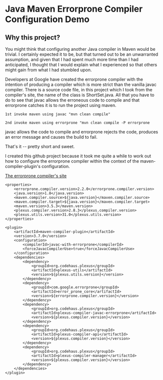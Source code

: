 Java Maven Errorprone Compiler Configuration Demo
=================================================

Why this project?
-----------------

You might think that configuring another Java compiler in Maven would be
trivial. I certainly expected it to be, but that turned out to be an
unwarranted assumption, and given that I had spent much more time than I
had anticipated, I thought that I would explain what I experienced so
that others might gain from what I had stumbled upon.

Developers at Google have created the errorprone compiler with the
intention of producing a compiler which is more strict than the vanilla
javac compiler. There is a source code file, in this project which I
took from the compiler's site, the name of the class is ShortSet.java.
All that you have to do to see that javac allows the erroneous code to
compile and that errorprone catches it is to run the project using maven.

    1st invoke maven using javac "mvn clean compile"
    
    2nd invoke maven using errorprone "mvn clean compile -P errorprone


javac allows the code to compile and errorprone rejects the code,
produces an error message and causes the build to fail.

That's it -- pretty short and sweet.

I created this github project because it took me quite a while to work
out how to configure the errorprone compiler within the context of the
maven-compiler-plugin's configuration.

[The errorprone compiler's site](http://errorprone.info/)

    <properties>
        <errorprone.compiler.version>2.2.0</errorprone.compiler.version>
        <java.version>1.8</java.version>
        <maven.compiler.source>${java.version}</maven.compiler.source>
        <maven.compiler.target>${java.version}</maven.compiler.target>
        <maven.version>3.5.3</maven.version>
        <plexus.compiler.version>2.8.3</plexus.compiler.version>
        <plexus.utils.version>31.0</plexus.utils.version>
    </properties>

    <plugin>
        <artifactId>maven-compiler-plugin</artifactId>
        <version>3.7.0</version>
        <configuration>
            <compilerId>javac-with-errorprone</compilerId>
            <forceJavacCompilerUse>true</forceJavacCompilerUse>
        </configuration>
        <dependencies>
            <dependency>
                <groupId>org.codehaus.plexus</groupId>
                <artifactId>plexus-utils</artifactId>
                <version>${plexus.utils.version}</version>
            </dependency>
            <dependency>
                <groupId>com.google.errorprone</groupId>
                <artifactId>error_prone_core</artifactId>
                <version>${errorprone.compiler.version}</version>
            </dependency>
            <dependency>
                <groupId>org.codehaus.plexus</groupId>
                <artifactId>plexus-compiler-javac-errorprone</artifactId>
                <version>${plexus.compiler.version}</version>
            </dependency>
            <dependency>
                <groupId>org.codehaus.plexus</groupId>
                <artifactId>plexus-compiler-api</artifactId>
                <version>${plexus.compiler.version}</version>
            </dependency>
            <dependency>
                <groupId>org.codehaus.plexus</groupId>
                <artifactId>plexus-compiler-manager</artifactId>
                <version>${plexus.compiler.version}</version>
            </dependency>
        </dependencies>
    </plugin>
